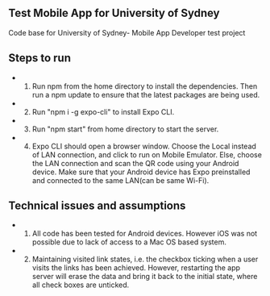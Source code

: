 ## Test Mobile App for University of Sydney ##

Code base for University of Sydney- Mobile App Developer test project

## Steps to run

- 1. Run npm from the home directory to install the dependencies. Then run a npm update to ensure that the latest packages are being used.
- 2. Run "npm i -g expo-cli" to install Expo CLI.
- 3. Run "npm start" from home directory to start the server.
- 4. Expo CLI should open a browser window. Choose the Local instead of LAN connection, and click to run on Mobile Emulator. Else, choose the LAN connection and scan the QR code using your Android device. Make sure that your Android device has Expo preinstalled and connected to the same LAN(can be same Wi-Fi).

## Technical issues and assumptions

- 1. All code has been tested for Android devices. However iOS was not possible due to lack of access to a Mac OS based system.
- 2. Maintaining visited link states, i.e. the checkbox ticking when a user visits the links has been achieved. However, restarting the app server will erase the data and bring it back to the initial state, where all check boxes are unticked.
